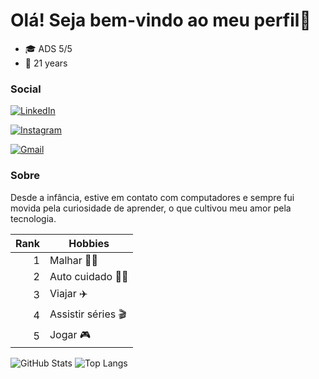 # Olá! Seja bem-vindo ao meu perfil👋

- 🎓 ADS 5/5
- 🎉 21 years

### Social
[![LinkedIn](https://img.shields.io/badge/LinkedIn-0077B5?style=for-the-badge&logo=linkedin&logoColor=white)](https://www.linkedin.com/in/fernanda-alcantara24/)

[![Instagram](https://img.shields.io/badge/-Instagram-%23E4405F?style=for-the-badge&logo=instagram&logoColor=white)](https://www.instagram.com/fernanda.developer/)

[![Gmail](https://img.shields.io/badge/Gmail-333333?style=for-the-badge&logo=gmail&logoColor=red)](mailto:fernanda.programadora@gmail.com)

### Sobre
Desde a infância, estive em contato com computadores e sempre fui movida pela curiosidade de aprender, o que cultivou meu amor pela tecnologia. 

| Rank | Hobbies |
|-----:|---------------|
|     1|Malhar 🏋️‍♀️             |
|     2|Auto cuidado 💆‍♀️               |
|     3|Viajar ✈️              |
|     4|Assistir séries 🎬               |
|     5|Jogar 🎮               |



  ![GitHub Stats](https://github-readme-stats.vercel.app/api?username=FernandaAlcantara24&theme=transparent&bg_color=000&border_color=30A3DC&show_icons=true&icon_color=30A3DC&title_color=E94D5F&text_color=FFF)
  ![Top Langs](https://github-readme-stats-git-masterrstaa-rickstaa.vercel.app/api/top-langs/?username=FernandaAlcantara24&layout=compact&bg_color=000&border_color=30A3DC&title_color=E94D5F&text_color=FFF)
